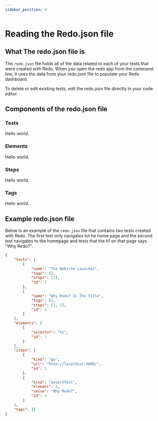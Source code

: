 ```yaml
---
sidebar_position: 4
---
```


# Reading the Redo.json file

## What The redo.json file is

The ```redo.json``` file holds all of the data related to each of your tests that were created with Redo. When you open the redo app from the command line, it uses the data from your redo.json file to populate your Redo dashboard. 

To delete or edit existing tests, edit the redo.json file directly in your code editor.

## Components of the redo.json file

### Tests

Hello world.

### Elements

Hello world.

### Steps

Hello world.

### Tags

Hello world.


## Example redo.json file

Below is an example of the ```redo.json``` file that contains two tests created with Redo. The first test only navigates tot he home page and the second test navigates to the homepage and tests that the h1 on that page says "Why Redo?".

```json
{
    "tests": [
        {
            "name": "The Website Launches",
            "tags": [],
            "steps": [1],
            "id": 1
        },
        {
            "name": "Why Redo? Is The Title",
            "tags": [],
            "steps": [1, 2],
            "id": 2
        }
    ],
    "elements": [
        {
            "selector": "h1",
            "id": 1
        }
    ],
    "steps": [
        {
            "kind": "go",
            "url": "http://localhost:3000/",
            "id": 1
        },
        {
            "kind": "assertText",
            "element": 1,
            "value": "Why Redo?",
            "id": 2
        }
    ],
    "tags": []
}
```